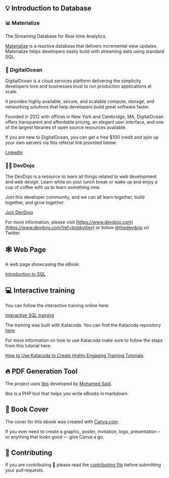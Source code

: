 ## 💡 Introduction to Database

### 📊 Materialize

The Streaming Database for Real-time Analytics.

[Materialize](https://materialize.com/) is a reactive database that delivers incremental view updates. Materialize helps developers easily build with streaming data using standard SQL.

### 💙 DigitalOcean

DigitalOcean is a cloud services platform delivering the simplicity developers love and businesses trust to run production applications at scale.

It provides highly available, secure, and scalable compute, storage, and networking solutions that help developers build great software faster.

Founded in 2012 with offices in New York and Cambridge, MA, DigitalOcean offers transparent and affordable pricing, an elegant user interface, and one of the largest libraries of open source resources available.

If you are new to DigitalOcean, you can get a free $100 credit and spin up your own servers via this referral link provided below:

[Linkedln](https://www.linkedin.com/in/daniel-louro-costa-dev/)

### 👩‍💻 DevDojo

The DevDojo is a resource to learn all things related to web development and web design. Learn while on your lunch break or wake up and enjoy a cup of coffee with us to learn something new.

Join this developer community, and we can all learn together, build together, and grow together.

[Join DevDojo](https://devdojo.com?ref=bobbyiliev)

For more information, please visit [https://www.devdojo.com](https://www.devdojo.com?ref=bobbyiliev) or follow [@thedevdojo](https://twitter.com/thedevdojo) on Twitter.

## 🕸️ Web Page

A web page showcasing the eBook:

[Introduction to SQL](https://learn.microsoft.com/pt-br/sql/?view=sql-server-ver16)

## 💻 Interactive training

You can follow the interactive training online here:

[Interactive SQL training](https://sql.bobby.sh/training.html)

The training was built with Katacoda. You can find the Katacoda repository [here](https://github.com/bobbyiliev/katacoda).

For more information on how to use Katacoda make sure to follow the steps from this tutorial here:

[How to Use Katacoda to Create Highly Engaging Training Tutorials](https://devdojo.com/bobbyiliev/how-to-use-katacoda-to-create-highly-engaging-training-tutorials)

## 🔥 PDF Generation Tool

The project uses [Ibis](https://github.com/themsaid/ibis/) developed by [Mohamed Said](https://github.com/themsaid).

Ibis is a PHP tool that helps you write eBooks in markdown.

## 🎨 Book Cover

The cover for this ebook was created with [Canva.com](https://www.canva.com/join/determined-cork-learn).

If you ever need to create a graphic, poster, invitation, logo, presentation – or anything that looks good — give Canva a go.

## 🤲 Contributing

If you are contributing 🍿 please read the [contributing file](CONTRIBUTING.md) before submitting your pull requests.
